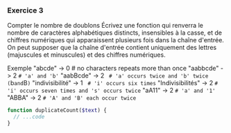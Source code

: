 ### Exercice 3

Compter le nombre de doublons
Écrivez une fonction qui renverra le nombre de caractères alphabétiques distincts, insensibles à la casse, et de chiffres numériques qui apparaissent plusieurs fois dans la chaîne d'entrée. On peut supposer que la chaîne d'entrée contient uniquement des lettres (majuscules et minuscules) et des chiffres numériques.

Exemple
"abcde" -> 0 # no characters repeats more than once
"aabbcde" -> 2 `# 'a' and 'b'`
"aabBcde" -> 2 ` # 'a' occurs twice and 'b' twice (`b` and `B`)`
"indivisibilité" -> 1 ` # 'i' occurs six times`
"Indivisibilités" -> 2 `# 'i' occurs seven times and 's' occurs twice`
"aA11" -> 2 `# 'a' and '1'`
"ABBA" -> 2  `# 'A' and 'B' each occur twice`

```php
function duplicateCount($text) {
  // ...code
}
````
